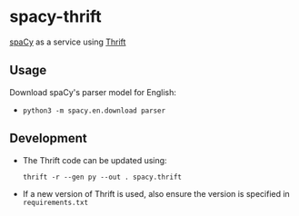 # spacy-thrift

[spaCy](https://github.com/explosion/spaCy) as a service using [Thrift](https://thrift.apache.org)


## Usage

Download spaCy's parser model for English:

- `python3 -m spacy.en.download parser`


## Development

- The Thrift code can be updated using:

  `thrift -r --gen py --out . spacy.thrift`
  
- If a new version of Thrift is used, also ensure the version is specified in `requirements.txt`
